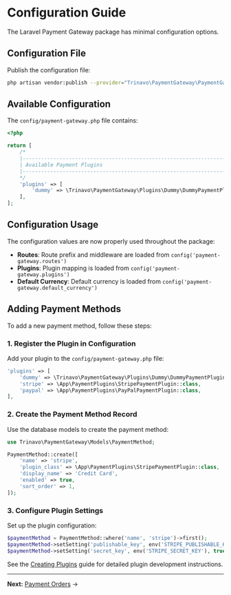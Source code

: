 # Configuration Guide

The Laravel Payment Gateway package has minimal configuration options.

## Configuration File

Publish the configuration file:

```bash
php artisan vendor:publish --provider="Trinavo\PaymentGateway\PaymentGatewayServiceProvider" --tag="config"
```

## Available Configuration

The `config/payment-gateway.php` file contains:

```php
<?php

return [
    /*
    |--------------------------------------------------------------------------
    | Available Payment Plugins
    |--------------------------------------------------------------------------
    */
    'plugins' => [
        'dummy' => \Trinavo\PaymentGateway\Plugins\Dummy\DummyPaymentPlugin::class,
    ],
];
```

## Configuration Usage

The configuration values are now properly used throughout the package:

- **Routes**: Route prefix and middleware are loaded from `config('payment-gateway.routes')`
- **Plugins**: Plugin mapping is loaded from `config('payment-gateway.plugins')`
- **Default Currency**: Default currency is loaded from `config('payment-gateway.default_currency')`

## Adding Payment Methods

To add a new payment method, follow these steps:

### 1. Register the Plugin in Configuration

Add your plugin to the `config/payment-gateway.php` file:

```php
'plugins' => [
    'dummy' => \Trinavo\PaymentGateway\Plugins\Dummy\DummyPaymentPlugin::class,
    'stripe' => \App\PaymentPlugins\StripePaymentPlugin::class,
    'paypal' => \App\PaymentPlugins\PayPalPaymentPlugin::class,
],
```

### 2. Create the Payment Method Record

Use the database models to create the payment method:

```php
use Trinavo\PaymentGateway\Models\PaymentMethod;

PaymentMethod::create([
    'name' => 'stripe',
    'plugin_class' => \App\PaymentPlugins\StripePaymentPlugin::class,
    'display_name' => 'Credit Card',
    'enabled' => true,
    'sort_order' => 1,
]);
```

### 3. Configure Plugin Settings

Set up the plugin configuration:

```php
$paymentMethod = PaymentMethod::where('name', 'stripe')->first();
$paymentMethod->setSetting('publishable_key', env('STRIPE_PUBLISHABLE_KEY'));
$paymentMethod->setSetting('secret_key', env('STRIPE_SECRET_KEY'), true); // encrypted
```

See the [Creating Plugins](creating-plugins.md) guide for detailed plugin development instructions.

---

**Next:** [Payment Orders](payment-orders.md) →
